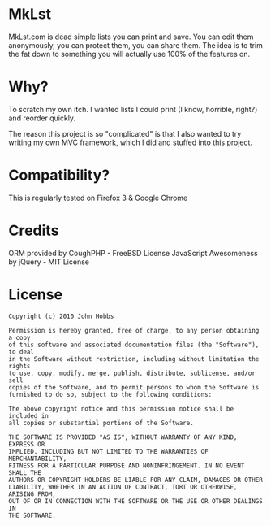 # MkLst

MkLst.com is dead simple lists you can print and save.  You can edit them anonymously, you can protect them, you can share them.  The idea is to trim the fat down to something you will actually use 100% of the features on.

# Why?

To scratch my own itch. I wanted lists I could print (I know, horrible, right?) and reorder quickly.

The reason this project is so "complicated" is that I also wanted to try writing my own MVC framework, which I did and stuffed into this project.

# Compatibility?

This is regularly tested on Firefox 3 & Google Chrome

# Credits

ORM provided by CoughPHP - FreeBSD License
JavaScript Awesomeness by jQuery - MIT License

# License

    Copyright (c) 2010 John Hobbs

    Permission is hereby granted, free of charge, to any person obtaining a copy
    of this software and associated documentation files (the "Software"), to deal
    in the Software without restriction, including without limitation the rights
    to use, copy, modify, merge, publish, distribute, sublicense, and/or sell
    copies of the Software, and to permit persons to whom the Software is
    furnished to do so, subject to the following conditions:

    The above copyright notice and this permission notice shall be included in
    all copies or substantial portions of the Software.
  
    THE SOFTWARE IS PROVIDED "AS IS", WITHOUT WARRANTY OF ANY KIND, EXPRESS OR
    IMPLIED, INCLUDING BUT NOT LIMITED TO THE WARRANTIES OF MERCHANTABILITY,
    FITNESS FOR A PARTICULAR PURPOSE AND NONINFRINGEMENT. IN NO EVENT SHALL THE
    AUTHORS OR COPYRIGHT HOLDERS BE LIABLE FOR ANY CLAIM, DAMAGES OR OTHER
    LIABILITY, WHETHER IN AN ACTION OF CONTRACT, TORT OR OTHERWISE, ARISING FROM,
    OUT OF OR IN CONNECTION WITH THE SOFTWARE OR THE USE OR OTHER DEALINGS IN
    THE SOFTWARE.
